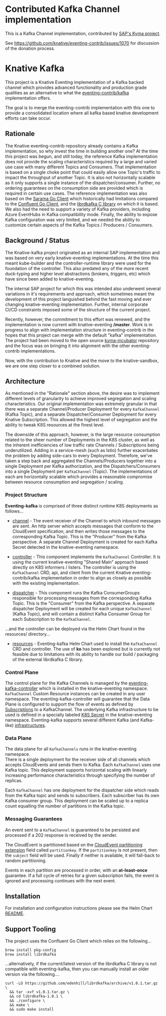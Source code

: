 # Contributed Kafka Channel implementation

This is a Kafka Channel implementation, contributed by
[SAP's Kyma project](https://knative.dev/eventing-kafka).

See https://github.com/knative/eventing-contrib/issues/1070 for discussion of
the donation process.

# Knative Kafka

This project is a Knative Eventing implementation of a Kafka backed channel 
which provides advanced functionality and production grade qualities as an alternative
to what the [eventing-contrib/kafka](https://github.com/knative/eventing-contrib/tree/master/kafka) 
implementation offers.

The goal is to merge the eventing-contrib implementation with this one to provide
a consolidated location where all kafka based knative development efforts can take occur.

## Rationale

The Knative eventing-contrib repository already contains a Kafka implementation, 
so why invest the time in building another one?  At the time this project was 
begun, and still today, the reference Kafka implementation does not provide the
scaling characteristics required by a large and varied use case with many 
different Topics and Consumers.  That implementation is based on a single 
choke point that could easily allow one Topic's traffic to impact the 
throughput of another Topic.  It is also not horizontally scalable as it only 
supports a single instance of the dispatcher/consumer.  Further, no ordering 
guarantees on the consumption side are provided which is required in certain 
use cases.  The reference implementation was also based on the 
[Sarama Go Client](https://github.com/Shopify/sarama) which historically had limitations 
compared to the [Confluent Go Client](https://github.com/confluentinc/confluent-kafka-go), 
and the [librdkafka C library](https://github.com/edenhill/librdkafka) on which 
it is based.  We also had the need to support a variety of Kafka providers,
including Azure EventHubs in Kafka compatibility mode.  Finally, the ability 
to expose Kafka configuration was very limited, and we needed the ability to 
customize certain aspects of the Kafka Topics / Producers / Consumers.



## Background / Status

The Knative-kafka project originated as an internal SAP implementation and was 
based on very early knative-eventing implementations.  At the time this meant 
kube-builder and the controller-runtime library were used for the foundation of
the controller.  This also predated any of the more recent duck-typing and 
higher level abstractions (brokers, triggers, etc) which have since been added
to knative-eventing.

The internal SAP project for which this was intended also underwent several 
variations in it's requirements and approach, which sometimes meant the 
development of this project languished behind the fast moving and ever 
changing knative-eventing implementation.  Further, internal corporate 
CI/CD constraints imposed some of the structure of the current project.   

Recently, however, the commitment to this effort was renewed, and the 
implementation is now current with knative-eventing **/master**.  Work is 
in progress to align with implementation structure in eventing-contrib in
the hopes that this project can merge with the default "kafka" implementation.  
The project had been moved to the open source [kyma-incubator](https://github.com/kyma-incubator/) 
repository and the focus was on bringing it into alignment with the other 
eventing-contrib implementations.

Now, with the contribution to Knative and the move to the knative-sandbox,
we are one step closer to a combined solution.

## Architecture 

As mentioned in the "Rationale" section above, the desire was to implement 
different levels of granularity to achieve improved segregation and scaling
characteristics.  Our original implementation was extremely granular in that 
there was a separate Channel/Producer Deployment for every `KafkaChannel` 
(Kafka Topic), and a separate Dispatcher/Consumer Deployment for every Knative 
Subscription.  This allowed the highest level of segregation and the ability to 
tweak K8S resources at the finest level.

The downside of this approach, however, is the large resource consumption 
related to the sheer number of Deployments in the K8S cluster, as well as the
inherent inefficiencies of low traffic rate Channels / Subscriptions being 
underutilized. Adding in a service-mesh (such as Istio) further exacerbates the
problem by adding side-cars to every Deployment.  Therefore, we've taken a step
back and aggregated the Channels/Producers together into a single Deployment per 
Kafka authorization, and the Dispatchers/Consumers into a single Deployment per 
`KafkaChannel` (Topic). The implementations of each are horizontally scalable 
which provides a reasonable compromise between resource consumption and 
segregation / scaling.



### Project Structure

**Eventing-kafka** is comprised of three distinct runtime K8S deployments 
as follows...

- [channel](./pkg/channel/README.md) - The event receiver of the Channel 
to which inbound messages are sent.  An http server which accepts messages that
conform to the CloudEvent specification, and then writes those messages to the 
corresponding Kafka Topic. This is the "Producer" from the Kafka perspective.
A separate Channel Deployment is created for each Kafka Secret detected in the
knative-eventing namespace.
    
- [controller](./pkg/controller/README.md) - This component implements 
the `KafkaChannel` Controller. It is using the current knative-eventing 
"Shared Main" approach based directly on K8S informers / listers.  The 
controller is using the `KafkaChannel` CRD, api, and client from the current 
Knative eventing-contrib/kafka implementation in order to align as closely as 
possible with the existing implementation. 

- [dispatcher](./pkg/dispatcher/README.md) - This component runs the 
Kafka ConsumerGroups responsible for processing messages from the corresponding 
Kafka Topic.  This is the "Consumer" from the Kafka perspective.  A separate 
dispatcher Deployment will be created for each unique `KafkaChannel` (Kafka 
Topic), and will contain a distinct Kafka Consumer Group for each 
Subscription to the `KafkaChannel`.

...and the controller can be deployed via the Helm Chart found in the
resources/ directory...  

- [resources](./resources/README.md) - Eventing-kafka Helm Chart used to install 
the `KafkaChannel` CRD and controller.  The use of **ko** has been explored but 
is currently not feasible due to limitations with its ability to handle our 
build / packaging of the external librdkafka C library.


### Control Plane

The control plane for the Kafka Channels is managed by the 
[eventing-kafka-controller](./pkg/controller/README.md) which is installed
in the knative-eventing namespace. `KafkaChannel` Custom Resource instances can 
be created in any user namespace. The eventing-kafka-controller will guarantee 
that the Data Plane is configured to support the flow of events as defined by 
[Subscriptions](https://knative.dev/docs/reference/eventing/#messaging.knative.dev/v1alpha1.Subscription) 
to a KafkaChannel.  The underlying Kafka infrastructure to be used is defined in 
a specially labeled [K8S Secret](./resources/README.md#Credentials) in the 
knative-eventing namespace.  Eventing-kafka supports several different Kafka 
(and Kafka-like) [infrastructures](./resources/README.md#Kafka%20Providers).


### Data Plane

The data plane for all `KafkaChannels` runs in the knative-eventing namespace.  
There is a single deployment for the receiver side of all channels which accepts 
CloudEvents and sends them to Kafka.  Each `KafkaChannel` uses one Kafka topic.
This deployment supports horizontal scaling with linearly increasing performance 
characteristics through specifying the number of replicas.

Each `KafkaChannel` has one deployment for the dispatcher side which reads from 
the Kafka topic and sends to subscribers.  Each subscriber has its own Kafka 
consumer group. This deployment can be scaled up to a replica count equalling the
number of partitions in the Kafka topic.


### Messaging Guarantees

An event sent to a `KafkaChannel` is guaranteed to be persisted and processed 
if a 202 response is received by the sender.  

The CloudEvent is partitioned based on the [CloudEvent partitioning extension](https://github.com/cloudevents/spec/blob/master/extensions/partitioning.mdhttps://github.com/cloudevents/spec/blob/master/extensions/partitioning.md) 
field called `partitionkey`.  If the `partitionkey` is not present, then the 
`subject` field will be used.  Finally if neither is available, it will fall-back
to random partitioning.

Events in each partition are processed in order, with an **at-least-once** guarantee. 
If a full cycle of retries for a given subscription fails, the event is ignored 
and processing continues with the next event.


## Installation

For installation and configuration instructions please see the Helm Chart 
[README](./resources/README.md).


## Support Tooling

The project uses the Confluent Go Client which relies on the following...
```
brew install pkg-config
brew install librdkafka
```
...alternatively, if the current/latest version of the librdkafka C library is 
not compatible with eventing-kafka, then you can manually install an older 
version via the following.... 
```
curl -LO https://github.com/edenhill/librdkafka/archive/v1.0.1.tar.gz \
  && tar -xvf v1.0.1.tar.gz \
  && cd librdkafka-1.0.1 \
  && ./configure \
  && make \
  && sudo make install
```
